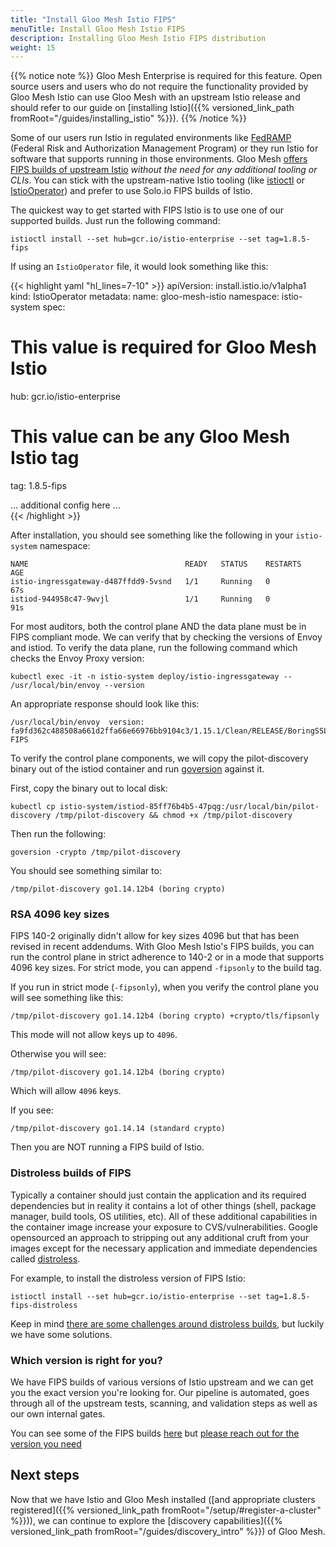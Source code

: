 ```yaml
---
title: "Install Gloo Mesh Istio FIPS"
menuTitle: Install Gloo Mesh Istio FIPS
description: Installing Gloo Mesh Istio FIPS distribution
weight: 15
---
```


{{% notice note %}}
Gloo Mesh Enterprise is required for this feature. Open source users and users who do not require the functionality
provided by Gloo Mesh Istio can use Gloo Mesh with an upstream Istio release and should refer to our guide on [installing Istio]({{% versioned_link_path fromRoot="/guides/installing_istio" %}}).
{{% /notice %}}

Some of our users run Istio in regulated environments like [FedRAMP](https://www.gsa.gov/technology/government-it-initiatives/fedramp) (Federal Risk and Authorization Management Program) or they run Istio for software that supports running in those environments. Gloo Mesh [offers FIPS builds of upstream Istio](https://www.solo.io/blog/distroless-fips-compliant-istio/) _without the need for any additional tooling or CLIs_. You can stick with the upstream-native Istio tooling (like [istioctl](https://istio.io/latest/docs/setup/install/istioctl/) or [IstioOperator](https://istio.io/latest/docs/setup/install/operator/)) and prefer to use Solo.io FIPS builds of Istio.

The quickest way to get started with FIPS Istio is to use one of our supported builds. Just run the following command:

```shell
istioctl install --set hub=gcr.io/istio-enterprise --set tag=1.8.5-fips
```

If using an `IstioOperator` file, it would look something like this:

{{< highlight yaml "hl_lines=7-10" >}}
apiVersion: install.istio.io/v1alpha1
kind: IstioOperator
metadata:
  name: gloo-mesh-istio
  namespace: istio-system
spec:
  # This value is required for Gloo Mesh Istio
  hub: gcr.io/istio-enterprise
  # This value can be any Gloo Mesh Istio tag
  tag: 1.8.5-fips
  
... additional config here ...  
{{< /highlight >}}

After installation, you should see something like the following in your `istio-system` namespace:

```shell
NAME                                   READY   STATUS    RESTARTS   AGE
istio-ingressgateway-d487ffdd9-5vsnd   1/1     Running   0          67s
istiod-944958c47-9wvjl                 1/1     Running   0          91s
```

For most auditors, both the control plane AND the data plane must be in FIPS compliant mode. We can verify that by checking the versions of Envoy and istiod. To verify the data plane, run the following command which checks the Envoy Proxy version:

```shell
kubectl exec -it -n istio-system deploy/istio-ingressgateway -- /usr/local/bin/envoy --version
```

An appropriate response should look like this:

```shell
/usr/local/bin/envoy  version: fa9fd362c488508a661d2ffa66e66976bb9104c3/1.15.1/Clean/RELEASE/BoringSSL-FIPS
```

To verify the control plane components, we will copy the pilot-discovery binary out of the istiod container and run [goversion](https://github.com/rsc/goversion) against it.

First, copy the binary out to local disk:

```shell
kubectl cp istio-system/istiod-85ff76b4b5-47pqg:/usr/local/bin/pilot-discovery /tmp/pilot-discovery && chmod +x /tmp/pilot-discovery
```

Then run the following:

```shell
goversion -crypto /tmp/pilot-discovery
```

You should see something similar to:

```shell
/tmp/pilot-discovery go1.14.12b4 (boring crypto)
```

### RSA 4096 key sizes

FIPS 140-2 originally didn't allow for key sizes 4096 but that has been revised in recent addendums. With Gloo Mesh Istio's FIPS builds, you can run the control plane in strict adherence to 140-2 or in a mode that supports 4096 key sizes. For strict mode, you can append `-fipsonly` to the build tag. 

If you run in strict mode (`-fipsonly`), when you verify the control plane you will see something like this:

```shell
/tmp/pilot-discovery go1.14.12b4 (boring crypto) +crypto/tls/fipsonly
```

This mode will not allow keys up to `4096`.

Otherwise you will see:

```shell
/tmp/pilot-discovery go1.14.12b4 (boring crypto)
```

Which will allow `4096` keys.

If you see:

```shell
/tmp/pilot-discovery go1.14.14 (standard crypto)
```

Then you are NOT running a FIPS build of Istio.


### Distroless builds of FIPS

Typically a container should just contain the application and its required dependencies but in reality it contains a lot of other things (shell, package manager, build tools, OS utilities, etc). All of these additional capabilities in the container image increase your exposure to CVS/vulnerabilities. Google opensourced an approach to stripping out any additional cruft from your images except for the necessary application and immediate dependencies called [distroless](https://istio.io/latest/docs/ops/configuration/security/harden-docker-images/).

For example, to install the distroless version of FIPS Istio:

```shell
istioctl install --set hub=gcr.io/istio-enterprise --set tag=1.8.5-fips-distroless
```

Keep in mind [there are some challenges around distroless builds](https://www.solo.io/blog/challenges-of-running-istio-distroless-images/), but luckily we have some solutions.

### Which version is right for you?

We have FIPS builds of various versions of Istio upstream and we can get you the exact version you're looking for. Our pipeline is automated, goes through all of the upstream tests, scanning, and validation steps as well as our own internal gates.

You can see some of the FIPS builds [here](https://console.cloud.google.com/gcr/images/istio-enterprise/GLOBAL/proxyv2?gcrImageListsize=30&gcrImageListquery=%255B%257B_22k_22_3A_22_22_2C_22t_22_3A10_2C_22v_22_3A_22_5C_22fips_5C_22_22%257D%255D) but [please reach out for the version you need](https://www.solo.io/company/contact/)



## Next steps

Now that we have Istio and Gloo Mesh installed ([and appropriate clusters registered]({{% versioned_link_path fromRoot="/setup/#register-a-cluster" %}})), we can continue to explore the [discovery capabilities]({{% versioned_link_path fromRoot="/guides/discovery_intro" %}}) of Gloo Mesh. 

